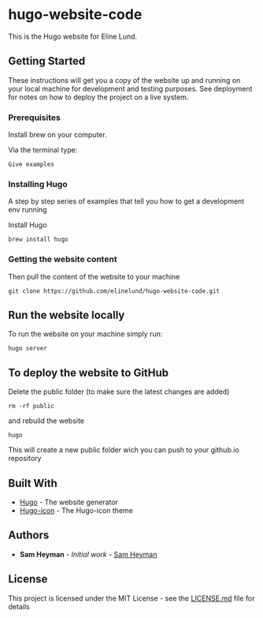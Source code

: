 # hugo-website-code

This is the Hugo website for Eline Lund. 

## Getting Started

These instructions will get you a copy of the website up and running on your local machine for development and testing purposes. See deployment for notes on how to deploy the project on a live system.

### Prerequisites

Install brew on your computer. 

Via the terminal type:

```
Give examples
```

### Installing Hugo

A step by step series of examples that tell you how to get a development env running

Install Hugo
```
brew install hugo
```

### Getting the website content

Then pull the content of the website to your machine
```
git clone https://github.com/elinelund/hugo-website-code.git
```


## Run the website locally

To run the website on your machine simply run:

```
hugo server
```

## To deploy the website to GitHub

Delete the public folder (to make sure the latest changes are added)

```
rm -rf public
```
and rebuild the website
```
hugo 
```
This will create a new public folder wich you can push to your github.io repository



## Built With

* [Hugo](https://gohugo.io/) - The website generator 
* [Hugo-icon](https://themes.gohugo.io/hugo-icon/) - The Hugo-icon theme

## Authors

* **Sam Heyman** - *Initial work* - [Sam Heyman](https://github.com/SamHeyman)

## License

This project is licensed under the MIT License - see the [LICENSE.md](LICENSE.md) file for details

